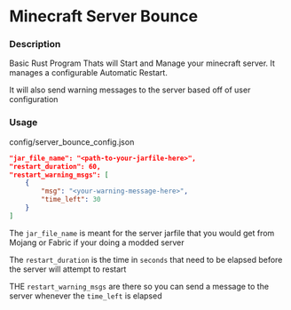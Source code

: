# Minecraft Server Bounce

### Description
Basic Rust Program Thats will Start and Manage your minecraft server. It manages a configurable Automatic Restart.

It will also send warning messages to the server based off of user configuration

### Usage 
config/server_bounce_config.json
```json
"jar_file_name": "<path-to-your-jarfile-here>",
"restart_duration": 60,
"restart_warning_msgs": [
    {
        "msg": "<your-warning-message-here>",
        "time_left": 30
    }
] 
```

The `jar_file_name` is meant for the server jarfile that you would get from Mojang or Fabric if your doing a modded server

The `restart_duration` is the time in `seconds` that need to be elapsed before the server will attempt to restart

THE `restart_warning_msgs` are there so you can send a message to the server whenever the `time_left` is elapsed